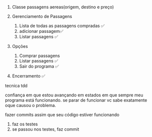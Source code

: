 1. Classe passagens aereas(origem, destino e preço)
2. Gerenciamento de Passagens
    1. Lista de todas as passagens compradas ✅
    2. adicionar passagem✅
    3. Listar passagens ✅
   
3. Opções
   1. Comprar passagens 
   2. Listar passagens ✅
   3. Sair do programa ✅
   
4. Encerramento ✅


tecnica tdd

confiança em que estou avançando em estados em que sempre meu programa está funcionando. 
se parar de funcionar vc sabe exatamente oque causou o problema. 

fazer commits assim que seu código estiver funcionando
1. faz os testes
2. se passou nos testes, faz commit